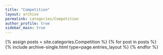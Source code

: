 ```yaml
---
title: "Competition"
layout: archive
permalink: categories/Competition
author_profile: true
sidebar_main: true
---
```



{% assign posts = site.categories.Competition %}
{% for post in posts %} {% include archive-single.html type=page.entries_layout %} {% endfor %}